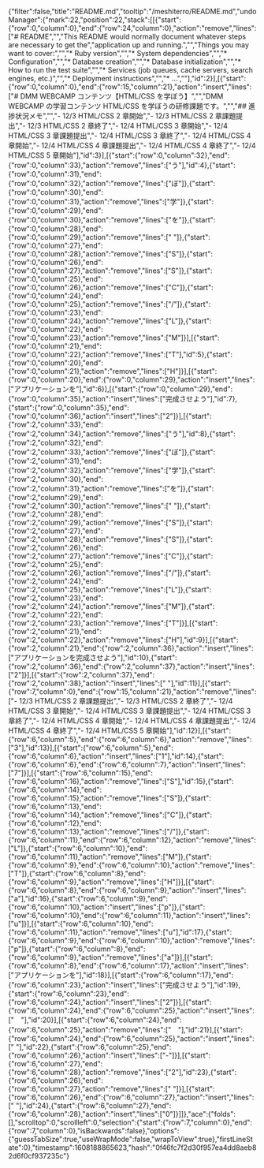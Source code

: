 {"filter":false,"title":"README.md","tooltip":"/meshiterro/README.md","undoManager":{"mark":22,"position":22,"stack":[[{"start":{"row":0,"column":0},"end":{"row":24,"column":0},"action":"remove","lines":["# README","","This README would normally document whatever steps are necessary to get the","application up and running.","","Things you may want to cover:","","* Ruby version","","* System dependencies","","* Configuration","","* Database creation","","* Database initialization","","* How to run the test suite","","* Services (job queues, cache servers, search engines, etc.)","","* Deployment instructions","","* ...",""],"id":2}],[{"start":{"row":0,"column":0},"end":{"row":15,"column":21},"action":"insert","lines":["# DMM WEBCAMP コンテンツ【HTML/CSS を学ぼう】","","DMM WEBCAMP の学習コンテンツ HTML/CSS を学ぼうの研修課題です。","","## 進捗状況メモ","","- 12/3 HTML/CSS 2 章開始","- 12/3 HTML/CSS 2 章課題提出","- 12/3 HTML/CSS 2 章終了","- 12/4 HTML/CSS 3 章開始","- 12/4 HTML/CSS 3 章課題提出","- 12/4 HTML/CSS 3 章終了","- 12/4 HTML/CSS 4 章開始","- 12/4 HTML/CSS 4 章課題提出","- 12/4 HTML/CSS 4 章終了","- 12/4 HTML/CSS 5 章開始"],"id":3}],[{"start":{"row":0,"column":32},"end":{"row":0,"column":33},"action":"remove","lines":["う"],"id":4},{"start":{"row":0,"column":31},"end":{"row":0,"column":32},"action":"remove","lines":["ぼ"]},{"start":{"row":0,"column":30},"end":{"row":0,"column":31},"action":"remove","lines":["学"]},{"start":{"row":0,"column":29},"end":{"row":0,"column":30},"action":"remove","lines":["を"]},{"start":{"row":0,"column":28},"end":{"row":0,"column":29},"action":"remove","lines":[" "]},{"start":{"row":0,"column":27},"end":{"row":0,"column":28},"action":"remove","lines":["S"]},{"start":{"row":0,"column":26},"end":{"row":0,"column":27},"action":"remove","lines":["S"]},{"start":{"row":0,"column":25},"end":{"row":0,"column":26},"action":"remove","lines":["C"]},{"start":{"row":0,"column":24},"end":{"row":0,"column":25},"action":"remove","lines":["/"]},{"start":{"row":0,"column":23},"end":{"row":0,"column":24},"action":"remove","lines":["L"]},{"start":{"row":0,"column":22},"end":{"row":0,"column":23},"action":"remove","lines":["M"]}],[{"start":{"row":0,"column":21},"end":{"row":0,"column":22},"action":"remove","lines":["T"],"id":5},{"start":{"row":0,"column":20},"end":{"row":0,"column":21},"action":"remove","lines":["H"]}],[{"start":{"row":0,"column":20},"end":{"row":0,"column":29},"action":"insert","lines":["アプリケーションを"],"id":6}],[{"start":{"row":0,"column":29},"end":{"row":0,"column":35},"action":"insert","lines":["完成させよう"],"id":7},{"start":{"row":0,"column":35},"end":{"row":0,"column":36},"action":"insert","lines":["2"]}],[{"start":{"row":2,"column":33},"end":{"row":2,"column":34},"action":"remove","lines":["う"],"id":8},{"start":{"row":2,"column":32},"end":{"row":2,"column":33},"action":"remove","lines":["ぼ"]},{"start":{"row":2,"column":31},"end":{"row":2,"column":32},"action":"remove","lines":["学"]},{"start":{"row":2,"column":30},"end":{"row":2,"column":31},"action":"remove","lines":["を"]},{"start":{"row":2,"column":29},"end":{"row":2,"column":30},"action":"remove","lines":[" "]},{"start":{"row":2,"column":28},"end":{"row":2,"column":29},"action":"remove","lines":["S"]},{"start":{"row":2,"column":27},"end":{"row":2,"column":28},"action":"remove","lines":["S"]},{"start":{"row":2,"column":26},"end":{"row":2,"column":27},"action":"remove","lines":["C"]},{"start":{"row":2,"column":25},"end":{"row":2,"column":26},"action":"remove","lines":["/"]},{"start":{"row":2,"column":24},"end":{"row":2,"column":25},"action":"remove","lines":["L"]},{"start":{"row":2,"column":23},"end":{"row":2,"column":24},"action":"remove","lines":["M"]},{"start":{"row":2,"column":22},"end":{"row":2,"column":23},"action":"remove","lines":["T"]}],[{"start":{"row":2,"column":21},"end":{"row":2,"column":22},"action":"remove","lines":["H"],"id":9}],[{"start":{"row":2,"column":21},"end":{"row":2,"column":36},"action":"insert","lines":["アプリケーションを完成させよう"],"id":10},{"start":{"row":2,"column":36},"end":{"row":2,"column":37},"action":"insert","lines":["2"]}],[{"start":{"row":2,"column":37},"end":{"row":2,"column":38},"action":"insert","lines":[" "],"id":11}],[{"start":{"row":7,"column":0},"end":{"row":15,"column":21},"action":"remove","lines":["- 12/3 HTML/CSS 2 章課題提出","- 12/3 HTML/CSS 2 章終了","- 12/4 HTML/CSS 3 章開始","- 12/4 HTML/CSS 3 章課題提出","- 12/4 HTML/CSS 3 章終了","- 12/4 HTML/CSS 4 章開始","- 12/4 HTML/CSS 4 章課題提出","- 12/4 HTML/CSS 4 章終了","- 12/4 HTML/CSS 5 章開始"],"id":12}],[{"start":{"row":6,"column":5},"end":{"row":6,"column":6},"action":"remove","lines":["3"],"id":13}],[{"start":{"row":6,"column":5},"end":{"row":6,"column":6},"action":"insert","lines":["1"],"id":14},{"start":{"row":6,"column":6},"end":{"row":6,"column":7},"action":"insert","lines":["7"]}],[{"start":{"row":6,"column":15},"end":{"row":6,"column":16},"action":"remove","lines":["S"],"id":15},{"start":{"row":6,"column":14},"end":{"row":6,"column":15},"action":"remove","lines":["S"]},{"start":{"row":6,"column":13},"end":{"row":6,"column":14},"action":"remove","lines":["C"]},{"start":{"row":6,"column":12},"end":{"row":6,"column":13},"action":"remove","lines":["/"]},{"start":{"row":6,"column":11},"end":{"row":6,"column":12},"action":"remove","lines":["L"]},{"start":{"row":6,"column":10},"end":{"row":6,"column":11},"action":"remove","lines":["M"]},{"start":{"row":6,"column":9},"end":{"row":6,"column":10},"action":"remove","lines":["T"]},{"start":{"row":6,"column":8},"end":{"row":6,"column":9},"action":"remove","lines":["H"]}],[{"start":{"row":6,"column":8},"end":{"row":6,"column":9},"action":"insert","lines":["a"],"id":16},{"start":{"row":6,"column":9},"end":{"row":6,"column":10},"action":"insert","lines":["p"]},{"start":{"row":6,"column":10},"end":{"row":6,"column":11},"action":"insert","lines":["u"]}],[{"start":{"row":6,"column":10},"end":{"row":6,"column":11},"action":"remove","lines":["u"],"id":17},{"start":{"row":6,"column":9},"end":{"row":6,"column":10},"action":"remove","lines":["p"]},{"start":{"row":6,"column":8},"end":{"row":6,"column":9},"action":"remove","lines":["a"]}],[{"start":{"row":6,"column":8},"end":{"row":6,"column":17},"action":"insert","lines":["アプリケーションを"],"id":18}],[{"start":{"row":6,"column":17},"end":{"row":6,"column":23},"action":"insert","lines":["完成させよう"],"id":19},{"start":{"row":6,"column":23},"end":{"row":6,"column":24},"action":"insert","lines":["2"]}],[{"start":{"row":6,"column":24},"end":{"row":6,"column":25},"action":"insert","lines":["　"],"id":20}],[{"start":{"row":6,"column":24},"end":{"row":6,"column":25},"action":"remove","lines":["　"],"id":21}],[{"start":{"row":6,"column":24},"end":{"row":6,"column":25},"action":"insert","lines":[" "],"id":22},{"start":{"row":6,"column":25},"end":{"row":6,"column":26},"action":"insert","lines":["-"]}],[{"start":{"row":6,"column":27},"end":{"row":6,"column":28},"action":"remove","lines":["2"],"id":23},{"start":{"row":6,"column":26},"end":{"row":6,"column":27},"action":"remove","lines":[" "]}],[{"start":{"row":6,"column":26},"end":{"row":6,"column":27},"action":"insert","lines":[" "],"id":24},{"start":{"row":6,"column":27},"end":{"row":6,"column":28},"action":"insert","lines":["0"]}]]},"ace":{"folds":[],"scrolltop":0,"scrollleft":0,"selection":{"start":{"row":7,"column":0},"end":{"row":7,"column":0},"isBackwards":false},"options":{"guessTabSize":true,"useWrapMode":false,"wrapToView":true},"firstLineState":0},"timestamp":1608188865623,"hash":"0f46fc7f2d30f957ea4dd8aeb82d6f0cf937235c"}
